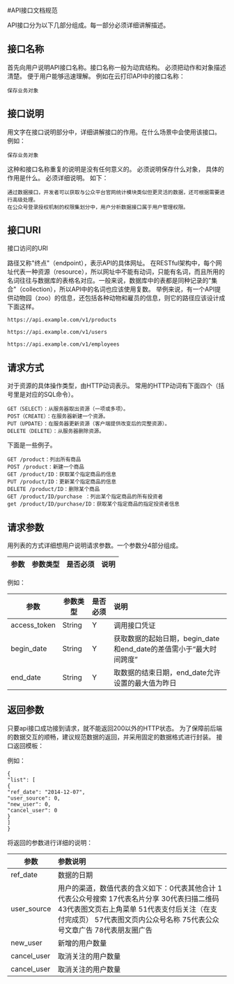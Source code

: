 #API接口文档规范

API接口分为以下几部分组成。每一部分必须详细讲解描述。

## 接口名称

首先向用户说明API接口名称。接口名称一般为动宾结构。 必须把动作和对象描述清楚。 便于用户能够迅速理解。
例如在云打印API中的接口名称：

```
保存业务对象
```

## 接口说明

用文字在接口说明部分中，详细讲解接口的作用。在什么场景中会使用该接口。
例如：

```
保存业务对象
```

这种和接口名称重复的说明是没有任何意义的。 必须说明保存什么对象， 具体的作用是什么。 必须详细说明。 如下：

```
通过数据接口，开发者可以获取与公众平台官网统计模块类似但更灵活的数据，还可根据需要进行高级处理。
在公众号登录授权机制的权限集划分中，用户分析数据接口属于用户管理权限。
```

## 接口URI

接口访问的URI

路径又称"终点"（endpoint），表示API的具体网址。
在RESTful架构中，每个网址代表一种资源（resource），所以网址中不能有动词，只能有名词，而且所用的名词往往与数据库的表格名对应。一般来说，数据库中的表都是同种记录的"集合"（collection），所以API中的名词也应该使用复数。
举例来说，有一个API提供动物园（zoo）的信息，还包括各种动物和雇员的信息，则它的路径应该设计成下面这样。

```
https://api.example.com/v1/products

https://api.example.com/v1/users

https://api.example.com/v1/employees
```

## 请求方式

对于资源的具体操作类型，由HTTP动词表示。
常用的HTTP动词有下面四个（括号里是对应的SQL命令）。

```
GET（SELECT）：从服务器取出资源（一项或多项）。
POST（CREATE）：在服务器新建一个资源。
PUT（UPDATE）：在服务器更新资源（客户端提供改变后的完整资源）。
DELETE（DELETE）：从服务器删除资源。
```

下面是一些例子。

```
GET /product：列出所有商品
POST /product：新建一个商品
GET /product/ID：获取某个指定商品的信息
PUT /product/ID：更新某个指定商品的信息
DELETE /product/ID：删除某个商品
GET /product/ID/purchase ：列出某个指定商品的所有投资者
get /product/ID/purchase/ID：获取某个指定商品的指定投资者信息
```

## 请求参数

用列表的方式详细想用户说明请求参数。一个参数分4部分组成。

| 参数 | 参数类型 | 是否必须 | 说明 |
| --- | :---: | --- | --- |


例如：

| 参数 | 参数类型 |是否必须| 说明 |
| --- | --- | :--- | :--- |
| access\_token | String | Y | 调用接口凭证 |
| begin\_date | String | Y | 获取数据的起始日期，begin\_date和end\_date的差值需小于“最大时间跨度” |
| end\_date | String | Y | 取数据的结束日期，end\_date允许设置的最大值为昨日 |

## 返回参数

只要api接口成功接到请求，就不能返回200以外的HTTP状态。
为了保障前后端的数据交互的顺畅，建议规范数据的返回，并采用固定的数据格式进行封装。
接口返回模板：

例如：

```
{
"list": [
{
"ref_date": "2014-12-07",
"user_source": 0,
"new_user": 0,
"cancel_user": 0
}
]
}
```

将返回的参数进行详细的说明：

| 参数 | 参数说明 |
| --- | :--- |
| ref_date | 数据的日期|
| user_source | 用户的渠道，数值代表的含义如下：0代表其他合计 1代表公众号搜索 17代表名片分享 30代表扫描二维码 43代表图文页右上角菜单 51代表支付后关注（在支付完成页） 57代表图文页内公众号名称 75代表公众号文章广告 78代表朋友圈广告| 
| new_user | 新增的用户数量|
| cancel_user | 取消关注的用户数量|
| cancel_user | 取消关注的用户数量|